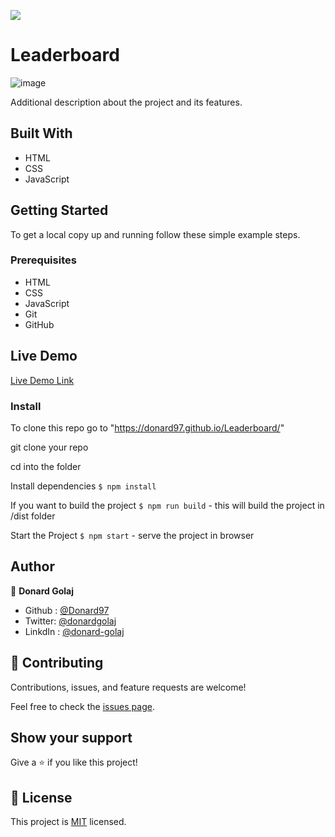 ![](https://img.shields.io/badge/Microverse-blueviolet)

# Leaderboard

![image](https://user-images.githubusercontent.com/74506933/132481234-488ab3db-d5eb-4e0f-8a77-b8f46463dfa1.png)

Additional description about the project and its features.

## Built With

- HTML
- CSS
- JavaScript

## Getting Started

To get a local copy up and running follow these simple example steps.

### Prerequisites

- HTML
- CSS
- JavaScript
- Git
- GitHub

## Live Demo

[Live Demo Link](https://rustamxon7.github.io/Leaderboard/)

### Install

To clone this repo go to "https://donard97.github.io/Leaderboard/"

git clone your repo

cd into the folder

Install dependencies `$ npm install`

If you want to build the project `$ npm run build` - this will build the project in /dist folder

Start the Project `$ npm start` - serve the project in browser

## Author

👤 **Donard Golaj**

- Github : [@Donard97](https://github.com/Donard97)
- Twitter: [@donardgolaj](https://twitter.com/donardgolaj)
- LinkdIn : [@donard-golaj](https://www.linkedin.com/in/donard-golaj/)

## 🤝 Contributing

Contributions, issues, and feature requests are welcome!

Feel free to check the [issues page](https://github.com/Donard97/Leaderboard/issues).

## Show your support

Give a ⭐️ if you like this project!

## 📝 License

This project is [MIT](./MIT.md) licensed.
